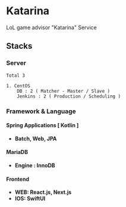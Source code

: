 # Katarina
LoL game advisor "Katarina" Service



## Stacks

### Server

~~~
Total 3

1. CentOS
	DB : 2 ( Matcher - Master / Slave )
	Jenkins : 2 ( Production / Scheduling )
~~~

### Framework & Language

#### Spring Applications [ Kotlin ]

- **Batch, Web, JPA**

#### MariaDB

- **Engine : InnoDB**

#### Frontend

- **WEB: React.js, Next.js**
- **IOS: SwiftUI**

